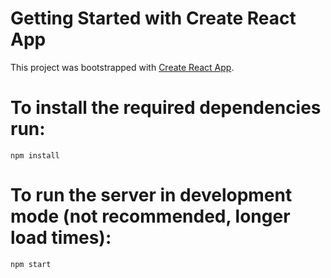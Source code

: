 # Getting Started with Create React App

This project was bootstrapped with [Create React App](https://github.com/facebook/create-react-app).

# To install the required dependencies run:
`npm install`

# To run the server in development mode (not recommended, longer load times):
`npm start`
